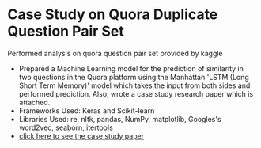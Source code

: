 # Case Study on Quora Duplicate Question Pair Set
Performed analysis on quora question pair set provided by kaggle

* Prepared a Machine Learning model for the prediction of similarity in two questions in the Quora platform using the Manhattan 'LSTM (Long Short Term Memory)' model which takes the input from both sides and performed prediction. Also, wrote a case study research paper which is attached.
* Frameworks Used: Keras and Scikit-learn
* Libraries Used: re, nltk, pandas, NumPy, matplotlib, Googles's word2vec, seaborn, itertools
* [click here to see the case study paper](https://docs.google.com/file/d/1yuzDmUQG7HGKhwkJij9ImenXgvz-uh1g/edit?usp=docslist_api&filetype=msword)
